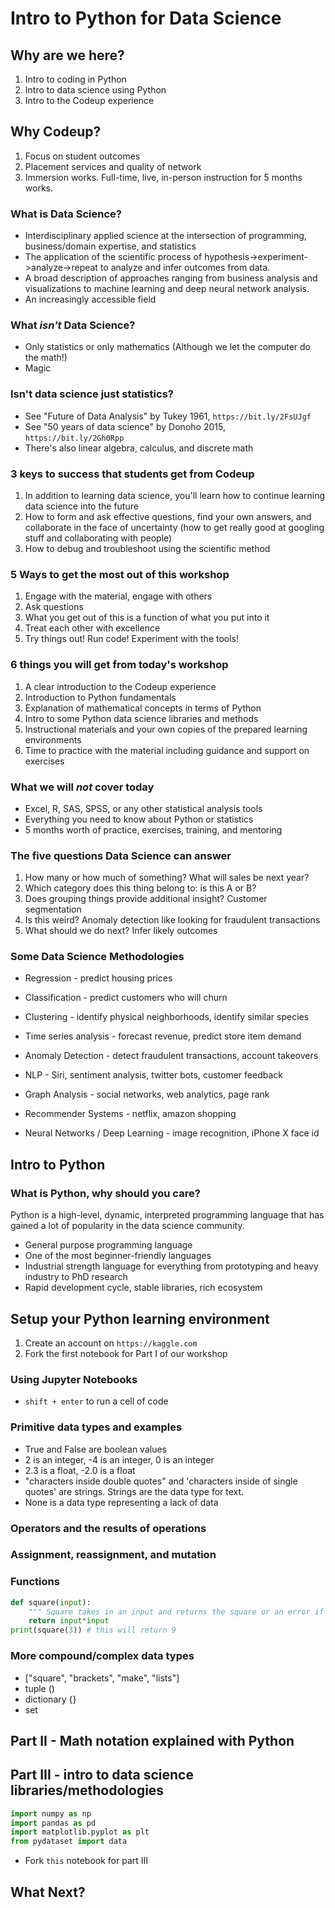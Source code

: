 # Intro to Python for Data Science

## Why are we here?
1. Intro to coding in Python
2. Intro to data science using Python
3. Intro to the Codeup experience

## Why Codeup?
1. Focus on student outcomes
2. Placement services and quality of network
3. Immersion works. Full-time, live, in-person instruction for 5 months works.

### What is Data Science?
- Interdisciplinary applied science at the intersection of programming, business/domain expertise, and statistics
- The application of the scientific process of hypothesis->experiment->analyze->repeat to analyze and infer outcomes from data.
- A broad description of approaches ranging from business analysis and visualizations to machine learning and deep neural network analysis.
- An increasingly accessible field

### What *isn't* Data Science?
- Only statistics or only mathematics (Although we let the computer do the math!)
- Magic

### Isn't data science just statistics?
- See "Future of Data Analysis" by Tukey 1961, `https://bit.ly/2FsUJgf`
- See "50 years of data science" by Donoho 2015, `https://bit.ly/2Gh0Rpp`
- There's also linear algebra, calculus, and discrete math

### 3 keys to success that students get from Codeup
1. In addition to learning data science, you'll learn how to continue learning data science into the future
2. How to form and ask effective questions, find your own answers, and collaborate in the face of uncertainty (how to get really good at googling stuff and collaborating with people)
3. How to debug and troubleshoot using the scientific method

### 5 Ways to get the most out of this workshop
1. Engage with the material, engage with others
2. Ask questions
3. What you get out of this is a function of what you put into it
4. Treat each other with excellence
5. Try things out! Run code! Experiment with the tools!

### 6 things you will get from today's workshop
1. A clear introduction to the Codeup experience
2. Introduction to Python fundamentals
3. Explanation of mathematical concepts in terms of Python
4. Intro to some Python data science libraries and methods
5. Instructional materials and your own copies of the prepared learning environments
6. Time to practice with the material including guidance and support on exercises

### What we will *not* cover today
- Excel, R, SAS, SPSS, or any other statistical analysis tools
- Everything you need to know about Python or statistics
- 5 months worth of practice, exercises, training, and mentoring

### The five questions Data Science can answer

1. How many or how much of something? What will sales be next year?
2. Which category does this thing belong to: is this A or B?
3. Does grouping things provide additional insight? Customer segmentation
4. Is this weird? Anomaly detection like looking for fraudulent transactions
5. What should we do next? Infer likely outcomes

### Some Data Science Methodologies

- Regression - predict housing prices

- Classification - predict customers who will churn

- Clustering - identify physical neighborhoods, identify similar species

- Time series analysis - forecast revenue, predict store item demand

- Anomaly Detection - detect fraudulent transactions, account takeovers 

- NLP - Siri, sentiment analysis, twitter bots, customer feedback

- Graph Analysis - social networks, web analytics, page rank

- Recommender Systems - netflix, amazon shopping

- Neural Networks / Deep Learning - image recognition, iPhone X face id


## Intro to Python

### What is Python, why should you care?

Python is a high-level, dynamic, interpreted programming language that has gained a lot of popularity in the data science community.

- General purpose programming language
- One of the most beginner-friendly languages
- Industrial strength language for everything from prototyping and heavy industry to PhD research
- Rapid development cycle, stable libraries, rich ecosystem

## Setup your Python learning environment

1. Create an account on `https://kaggle.com`
2. Fork the first notebook for Part I of our workshop

### Using Jupyter Notebooks

- `shift + enter` to run a cell of code

### Primitive data types and examples
- True and False are boolean values
- 2 is an integer, -4 is an integer, 0 is an integer
- 2.3 is a float, -2.0 is a float
- "characters inside double quotes" and 'characters inside of single quotes' are strings. Strings are the data type for text.
- None is a data type representing a lack of data

### Operators and the results of operations 

### Assignment, reassignment, and mutation 

### Functions
```python
def square(input):
    """ Square takes in an input and returns the square or an error if the input is not numeric"""
    return input*input
print(square(3)) # this will return 9
```

### More compound/complex data types

- ["square", "brackets", "make", "lists"]
- tuple ()
- dictionary {}
- set


## Part II - Math notation explained with Python


## Part III - intro to data science libraries/methodologies
```python
import numpy as np
import pandas as pd
import matplotlib.pyplot as plt
from pydataset import data
```




- Fork `this` notebook for part III

## What Next?

